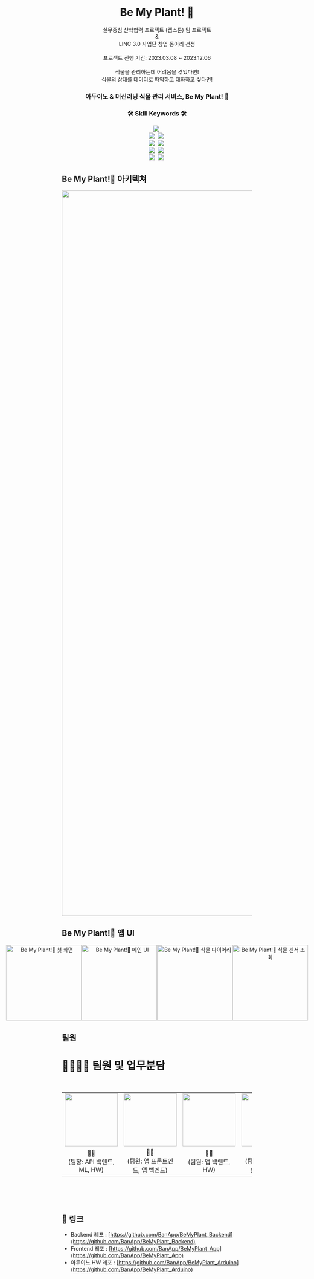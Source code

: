 <div align="center">   
    <h1>Be My Plant! 🌿</h1>
    <p> 실무중심 산학협력 프로젝트 (캡스톤) 팀 프로젝트<br /> 
      &<br /> 
      LINC 3.0 사업단 창업 동아리 선정<br /><br />
    프로젝트 진행 기간: 2023.03.08 ~ 2023.12.06<br /><br />
    식물을 관리하는데 어려움을 겪었다면! <br />식물의 상태를 데이터로 파악하고 대화하고 싶다면!
    <h3>아두이노 & 머신러닝 식물 관리 서비스, Be My Plant! 🌿</h3>
    <h3>🛠 Skill Keywords 🛠</h3>
    <div align="center">
         <img src="https://img.shields.io/badge/Android-3DDC84?style=flat-square&logo=Android&logoColor=white"/>&nbsp  
        <br>
        <img src="https://img.shields.io/badge/FastAPI-009688?style=flat-square&logo=fastapi&logoColor=white">&nbsp
        <img src="https://img.shields.io/badge/Spring%20Boot-6DB33F?style=flat-square&logo=springboot&logoColor=white">&nbsp
        <br>
        <img src="https://img.shields.io/badge/MariaDB-003545?style=flat-square&logo=MariaDB&logoColor=white">&nbsp
        <img src="https://img.shields.io/badge/MongoDB-47A248?style=flat-square&logo=MongoDB&logoColor=white">&nbsp
        <br>
        <img src="https://img.shields.io/badge/Vultr-007BFC?style=flat-square&logo=Vultr&logoColor=white"/>&nbsp
        <img src="https://img.shields.io/badge/Ubuntu-E95420?style=flat-square&logo=ubuntu&logoColor=white"/>&nbsp
        <br>
        <img src="https://img.shields.io/badge/pytorch-EE4C2C?style=flat-square&logo=pytorch&logoColor=white">&nbsp
        <img src="https://img.shields.io/badge/Transformers-FFAC55?style=flat-square&logo=transformers&logoColor=white"/>&nbsp
    </div>
</div>

<h2>Be My Plant!🌿 아키텍쳐</h2>
<div align="center">
    <img width="1920" alt="Be My Plant! 🌿 아키텍쳐" src="https://github.com/BanApp/BeMyPlant_App/assets/93313445/cb63f96d-ac4d-4519-a5d4-791275dc91d4">
</div>

<h2>Be My Plant!🌿 앱 UI</h2>

<div align="center">
  <div style="display: flex; justify-content: center;">
    <img src="https://github.com/BanApp/BeMyPlant_App/assets/93313445/10122ed8-1cc4-4664-a91a-fa9cd1d3e48c" alt="Be My Plant!🌿 첫 화면" width="200">
    <img src="https://github.com/BanApp/BeMyPlant_App/assets/93313445/bfd3ec47-3825-4cb5-b5cd-4664bd5e0782" alt="Be My Plant!🌿 메인 UI" width="200">
    <img src="https://github.com/BanApp/BeMyPlant_App/assets/93313445/bf5e9c49-fab3-413e-8105-b93609b9ad6c" alt="Be My Plant!🌿 식물 다이어리" width="200">
    <img src="https://github.com/BanApp/BeMyPlant_App/assets/93313445/dbc2826d-3a07-4db9-811e-f4e7017169b3" alt="Be My Plant!🌿 식물 센서 조회" width="200">
  </div>
</div>


## 팀원 

# 👨‍👨‍👦‍👦 팀원 및 업무분담

<br/>

<table>
  <tr>
    <td height="140px" align="center"> <a href="https://github.com/BanApp"><img src="https://avatars.githubusercontent.com/u/93313445?s=460&v=4" width="140px" /><br/></a></td>
    <td height="140px" align="center"> <a href="https://github.com/1006lem"><img src="https://avatars.githubusercontent.com/u/68532437?v=4" width="140px" /><br/></a></td>
    <td height="140px" align="center"> <a href="https://github.com/jeonghyeon22"><img src="https://avatars.githubusercontent.com/u/89896026?v=4" width="140px" /><br/></a></td>
    <td height="140px" align="center"> <a href="https://github.com/Minjeongc"><img src="https://avatars.githubusercontent.com/u/87174310?v=4" width="140px" /><br/></a></td>
  </tr>
  <tr>
      <td align="center">👦🏻  <br> (팀장: API 백엔드, ML, HW)</td>
      <td align="center">👦🏻  <br> (팀원: 앱 프론트엔드, 앱 백엔드)</td>
      <td align="center">👦🏻  <br> (팀원: 앱 백엔드, HW)</td>
      <td align="center">👦🏻  <br> (팀원: 앱 프론트엔드, 앱 백엔드)</td>
  </tr>

</table>
<br/><br/>

<br>

<h2>🔗 링크</h2>   

- Backend 레포 : [https://github.com/BanApp/BeMyPlant_Backend](https://github.com/BanApp/BeMyPlant_Backend)
- Frontend 레포 : [https://github.com/BanApp/BeMyPlant_App](https://github.com/BanApp/BeMyPlant_App)
- 아두이노 HW 레포 : [https://github.com/BanApp/BeMyPlant_Arduino](https://github.com/BanApp/BeMyPlant_Arduino)

<br/>



<!--changelog, news, install, copying/license, bug -->
<!--https://devbirdfeet.tistory.com/38-->





